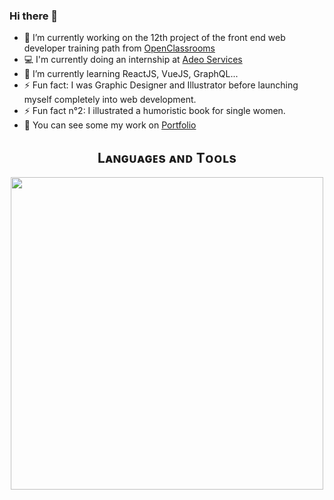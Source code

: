 ### Hi there 👋

- 🔭 I’m currently working on the 12th project of the front end web developer training path from [OpenClassrooms](https://openclassrooms.com/en/)
- 💻 I'm currently doing an internship at [Adeo Services](https://www.adeo.com/en/)
- 🌱 I’m currently learning ReactJS, VueJS, GraphQL...
- ⚡ Fun fact: I was Graphic Designer and Illustrator before launching myself completely into web development.
- ⚡ Fun fact n°2: I illustrated a humoristic book for single women.
- 🎨 You can see some my work on [Portfolio](https://www.mathildehetru.com)


<!--Languages and Tools Section-->       
<h2 align="center">Lᴀɴɢᴜᴀɢᴇs ᴀɴᴅ Tᴏᴏʟs</h2> 
<p align="center">
<img align="center" width="500px"  src="https://skillicons.dev/icons?i=js,html,css,sass,react,vuejs,nodejs,express,graphql,mongodb,git,vscode&perline=10"  />
</p>
<br />

<!--Contact Section

<h2 align="center">🤝 Cᴏɴɴᴇᴄᴛ Wɪᴛʜ Mᴇ 🤝 </h2>
<div align="center">
 <a href="https://www.linkedin.com/in/kiran-a-n/" target="_blank">
<img src=https://img.shields.io/badge/linkedin-%231E77B5.svg?&style=for-the-badge&logo=linkedin&logoColor=white alt=linkedin style="margin-bottom: 5px;" />
</a>
  
<a href="mailto:kirannaragund197@gmail.com" target="_blank">
<img src="https://img.shields.io/badge/Gmail-D14836?style=for-the-badge&logo=gmail&logoColor=white" alt=kirannaragund197@gmail.com mail style="margin-bottom: 5px;" />
</a>

<a href="https://www.instagram.com/kiran_a_n" target="_blank">
<img src=https://img.shields.io/badge/Instagram-E4405F?style=for-the-badge&logo=instagram&logoColor=white alt=kiran_a_n Instagram style="margin-bottom: 5px;" />
</a>

<a href="https://twitter.com/kiran__a__n" target="_blank">
<img src="https://img.shields.io/badge/Twitter-1DA1F2?style=for-the-badge&logo=twitter&logoColor=white" alt="kiran__a__n Twitter" style="margin-bottom: 5px;" />
</a>
</div>
<br/>--> 
